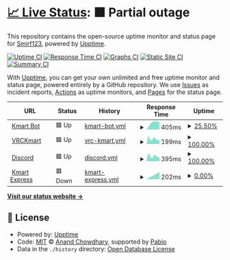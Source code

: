 # [📈 Live Status](https://kmartstatus.smirf123.dev): <!--live status--> **🟧 Partial outage**

This repository contains the open-source uptime monitor and status page for [Smirf123](https://kmartstatus.smirf123.dev), powered by [Upptime](https://github.com/upptime/upptime).

[![Uptime CI](https://github.com/Smirf123/Kekmart_Uptime-Monitor/workflows/Uptime%20CI/badge.svg)](https://github.com/Smirf123/Kekmart_Uptime-Monitor/actions?query=workflow%3A%22Uptime+CI%22)
[![Response Time CI](https://github.com/Smirf123/Kekmart_Uptime-Monitor/workflows/Response%20Time%20CI/badge.svg)](https://github.com/Smirf123/Kekmart_Uptime-Monitor/actions?query=workflow%3A%22Response+Time+CI%22)
[![Graphs CI](https://github.com/Smirf123/Kekmart_Uptime-Monitor/workflows/Graphs%20CI/badge.svg)](https://github.com/Smirf123/Kekmart_Uptime-Monitor/actions?query=workflow%3A%22Graphs+CI%22)
[![Static Site CI](https://github.com/Smirf123/Kekmart_Uptime-Monitor/workflows/Static%20Site%20CI/badge.svg)](https://github.com/Smirf123/Kekmart_Uptime-Monitor/actions?query=workflow%3A%22Static+Site+CI%22)
[![Summary CI](https://github.com/Smirf123/Kekmart_Uptime-Monitor/workflows/Summary%20CI/badge.svg)](https://github.com/Smirf123/Kekmart_Uptime-Monitor/actions?query=workflow%3A%22Summary+CI%22)

With [Upptime](https://upptime.js.org), you can get your own unlimited and free uptime monitor and status page, powered entirely by a GitHub repository. We use [Issues](https://github.com/Smirf123/Kekmart_Uptime-Monitor/issues) as incident reports, [Actions](https://github.com/Smirf123/Kekmart_Uptime-Monitor/actions) as uptime monitors, and [Pages](https://kmartstatus.smirf123.dev) for the status page.

<!--start: status pages-->
<!-- This summary is generated by Upptime (https://github.com/upptime/upptime) -->
<!-- Do not edit this manually, your changes will be overwritten -->
<!-- prettier-ignore -->
| URL | Status | History | Response Time | Uptime |
| --- | ------ | ------- | ------------- | ------ |
| <img alt="" src="https://icons.duckduckgo.com/ip3/kekmart.smirf123.dev.ico" height="13"> [Kmart Bot](https://kekmart.smirf123.dev/kekbot/status) | 🟩 Up | [kmart-bot.yml](https://github.com/Smirf123/Kekmart-Uptime-Monitor/commits/HEAD/history/kmart-bot.yml) | <details><summary><img alt="Response time graph" src="./graphs/kmart-bot/response-time-week.png" height="20"> 405ms</summary><br><a href="https://kmartstatus.smirf123.dev/history/kmart-bot"><img alt="Response time 329" src="https://img.shields.io/endpoint?url=https%3A%2F%2Fraw.githubusercontent.com%2FSmirf123%2FKekmart-Uptime-Monitor%2FHEAD%2Fapi%2Fkmart-bot%2Fresponse-time.json"></a><br><a href="https://kmartstatus.smirf123.dev/history/kmart-bot"><img alt="24-hour response time 326" src="https://img.shields.io/endpoint?url=https%3A%2F%2Fraw.githubusercontent.com%2FSmirf123%2FKekmart-Uptime-Monitor%2FHEAD%2Fapi%2Fkmart-bot%2Fresponse-time-day.json"></a><br><a href="https://kmartstatus.smirf123.dev/history/kmart-bot"><img alt="7-day response time 405" src="https://img.shields.io/endpoint?url=https%3A%2F%2Fraw.githubusercontent.com%2FSmirf123%2FKekmart-Uptime-Monitor%2FHEAD%2Fapi%2Fkmart-bot%2Fresponse-time-week.json"></a><br><a href="https://kmartstatus.smirf123.dev/history/kmart-bot"><img alt="30-day response time 329" src="https://img.shields.io/endpoint?url=https%3A%2F%2Fraw.githubusercontent.com%2FSmirf123%2FKekmart-Uptime-Monitor%2FHEAD%2Fapi%2Fkmart-bot%2Fresponse-time-month.json"></a><br><a href="https://kmartstatus.smirf123.dev/history/kmart-bot"><img alt="1-year response time 329" src="https://img.shields.io/endpoint?url=https%3A%2F%2Fraw.githubusercontent.com%2FSmirf123%2FKekmart-Uptime-Monitor%2FHEAD%2Fapi%2Fkmart-bot%2Fresponse-time-year.json"></a></details> | <details><summary><a href="https://kmartstatus.smirf123.dev/history/kmart-bot">25.50%</a></summary><a href="https://kmartstatus.smirf123.dev/history/kmart-bot"><img alt="All-time uptime 42.01%" src="https://img.shields.io/endpoint?url=https%3A%2F%2Fraw.githubusercontent.com%2FSmirf123%2FKekmart-Uptime-Monitor%2FHEAD%2Fapi%2Fkmart-bot%2Fuptime.json"></a><br><a href="https://kmartstatus.smirf123.dev/history/kmart-bot"><img alt="24-hour uptime 0.00%" src="https://img.shields.io/endpoint?url=https%3A%2F%2Fraw.githubusercontent.com%2FSmirf123%2FKekmart-Uptime-Monitor%2FHEAD%2Fapi%2Fkmart-bot%2Fuptime-day.json"></a><br><a href="https://kmartstatus.smirf123.dev/history/kmart-bot"><img alt="7-day uptime 25.50%" src="https://img.shields.io/endpoint?url=https%3A%2F%2Fraw.githubusercontent.com%2FSmirf123%2FKekmart-Uptime-Monitor%2FHEAD%2Fapi%2Fkmart-bot%2Fuptime-week.json"></a><br><a href="https://kmartstatus.smirf123.dev/history/kmart-bot"><img alt="30-day uptime 42.01%" src="https://img.shields.io/endpoint?url=https%3A%2F%2Fraw.githubusercontent.com%2FSmirf123%2FKekmart-Uptime-Monitor%2FHEAD%2Fapi%2Fkmart-bot%2Fuptime-month.json"></a><br><a href="https://kmartstatus.smirf123.dev/history/kmart-bot"><img alt="1-year uptime 42.01%" src="https://img.shields.io/endpoint?url=https%3A%2F%2Fraw.githubusercontent.com%2FSmirf123%2FKekmart-Uptime-Monitor%2FHEAD%2Fapi%2Fkmart-bot%2Fuptime-year.json"></a></details>
| <img alt="" src="https://icons.duckduckgo.com/ip3/vrckmart.com.ico" height="13"> [VRCKmart](https://vrckmart.com) | 🟩 Up | [vrc-kmart.yml](https://github.com/Smirf123/Kekmart-Uptime-Monitor/commits/HEAD/history/vrc-kmart.yml) | <details><summary><img alt="Response time graph" src="./graphs/vrc-kmart/response-time-week.png" height="20"> 199ms</summary><br><a href="https://kmartstatus.smirf123.dev/history/vrc-kmart"><img alt="Response time 200" src="https://img.shields.io/endpoint?url=https%3A%2F%2Fraw.githubusercontent.com%2FSmirf123%2FKekmart-Uptime-Monitor%2FHEAD%2Fapi%2Fvrc-kmart%2Fresponse-time.json"></a><br><a href="https://kmartstatus.smirf123.dev/history/vrc-kmart"><img alt="24-hour response time 147" src="https://img.shields.io/endpoint?url=https%3A%2F%2Fraw.githubusercontent.com%2FSmirf123%2FKekmart-Uptime-Monitor%2FHEAD%2Fapi%2Fvrc-kmart%2Fresponse-time-day.json"></a><br><a href="https://kmartstatus.smirf123.dev/history/vrc-kmart"><img alt="7-day response time 199" src="https://img.shields.io/endpoint?url=https%3A%2F%2Fraw.githubusercontent.com%2FSmirf123%2FKekmart-Uptime-Monitor%2FHEAD%2Fapi%2Fvrc-kmart%2Fresponse-time-week.json"></a><br><a href="https://kmartstatus.smirf123.dev/history/vrc-kmart"><img alt="30-day response time 200" src="https://img.shields.io/endpoint?url=https%3A%2F%2Fraw.githubusercontent.com%2FSmirf123%2FKekmart-Uptime-Monitor%2FHEAD%2Fapi%2Fvrc-kmart%2Fresponse-time-month.json"></a><br><a href="https://kmartstatus.smirf123.dev/history/vrc-kmart"><img alt="1-year response time 200" src="https://img.shields.io/endpoint?url=https%3A%2F%2Fraw.githubusercontent.com%2FSmirf123%2FKekmart-Uptime-Monitor%2FHEAD%2Fapi%2Fvrc-kmart%2Fresponse-time-year.json"></a></details> | <details><summary><a href="https://kmartstatus.smirf123.dev/history/vrc-kmart">100.00%</a></summary><a href="https://kmartstatus.smirf123.dev/history/vrc-kmart"><img alt="All-time uptime 100.00%" src="https://img.shields.io/endpoint?url=https%3A%2F%2Fraw.githubusercontent.com%2FSmirf123%2FKekmart-Uptime-Monitor%2FHEAD%2Fapi%2Fvrc-kmart%2Fuptime.json"></a><br><a href="https://kmartstatus.smirf123.dev/history/vrc-kmart"><img alt="24-hour uptime 100.00%" src="https://img.shields.io/endpoint?url=https%3A%2F%2Fraw.githubusercontent.com%2FSmirf123%2FKekmart-Uptime-Monitor%2FHEAD%2Fapi%2Fvrc-kmart%2Fuptime-day.json"></a><br><a href="https://kmartstatus.smirf123.dev/history/vrc-kmart"><img alt="7-day uptime 100.00%" src="https://img.shields.io/endpoint?url=https%3A%2F%2Fraw.githubusercontent.com%2FSmirf123%2FKekmart-Uptime-Monitor%2FHEAD%2Fapi%2Fvrc-kmart%2Fuptime-week.json"></a><br><a href="https://kmartstatus.smirf123.dev/history/vrc-kmart"><img alt="30-day uptime 100.00%" src="https://img.shields.io/endpoint?url=https%3A%2F%2Fraw.githubusercontent.com%2FSmirf123%2FKekmart-Uptime-Monitor%2FHEAD%2Fapi%2Fvrc-kmart%2Fuptime-month.json"></a><br><a href="https://kmartstatus.smirf123.dev/history/vrc-kmart"><img alt="1-year uptime 100.00%" src="https://img.shields.io/endpoint?url=https%3A%2F%2Fraw.githubusercontent.com%2FSmirf123%2FKekmart-Uptime-Monitor%2FHEAD%2Fapi%2Fvrc-kmart%2Fuptime-year.json"></a></details>
| <img alt="" src="https://icons.duckduckgo.com/ip3/discord.gg.ico" height="13"> [Discord](https://discord.gg/kmart) | 🟩 Up | [discord.yml](https://github.com/Smirf123/Kekmart-Uptime-Monitor/commits/HEAD/history/discord.yml) | <details><summary><img alt="Response time graph" src="./graphs/discord/response-time-week.png" height="20"> 395ms</summary><br><a href="https://kmartstatus.smirf123.dev/history/discord"><img alt="Response time 349" src="https://img.shields.io/endpoint?url=https%3A%2F%2Fraw.githubusercontent.com%2FSmirf123%2FKekmart-Uptime-Monitor%2FHEAD%2Fapi%2Fdiscord%2Fresponse-time.json"></a><br><a href="https://kmartstatus.smirf123.dev/history/discord"><img alt="24-hour response time 284" src="https://img.shields.io/endpoint?url=https%3A%2F%2Fraw.githubusercontent.com%2FSmirf123%2FKekmart-Uptime-Monitor%2FHEAD%2Fapi%2Fdiscord%2Fresponse-time-day.json"></a><br><a href="https://kmartstatus.smirf123.dev/history/discord"><img alt="7-day response time 395" src="https://img.shields.io/endpoint?url=https%3A%2F%2Fraw.githubusercontent.com%2FSmirf123%2FKekmart-Uptime-Monitor%2FHEAD%2Fapi%2Fdiscord%2Fresponse-time-week.json"></a><br><a href="https://kmartstatus.smirf123.dev/history/discord"><img alt="30-day response time 349" src="https://img.shields.io/endpoint?url=https%3A%2F%2Fraw.githubusercontent.com%2FSmirf123%2FKekmart-Uptime-Monitor%2FHEAD%2Fapi%2Fdiscord%2Fresponse-time-month.json"></a><br><a href="https://kmartstatus.smirf123.dev/history/discord"><img alt="1-year response time 349" src="https://img.shields.io/endpoint?url=https%3A%2F%2Fraw.githubusercontent.com%2FSmirf123%2FKekmart-Uptime-Monitor%2FHEAD%2Fapi%2Fdiscord%2Fresponse-time-year.json"></a></details> | <details><summary><a href="https://kmartstatus.smirf123.dev/history/discord">100.00%</a></summary><a href="https://kmartstatus.smirf123.dev/history/discord"><img alt="All-time uptime 100.00%" src="https://img.shields.io/endpoint?url=https%3A%2F%2Fraw.githubusercontent.com%2FSmirf123%2FKekmart-Uptime-Monitor%2FHEAD%2Fapi%2Fdiscord%2Fuptime.json"></a><br><a href="https://kmartstatus.smirf123.dev/history/discord"><img alt="24-hour uptime 100.00%" src="https://img.shields.io/endpoint?url=https%3A%2F%2Fraw.githubusercontent.com%2FSmirf123%2FKekmart-Uptime-Monitor%2FHEAD%2Fapi%2Fdiscord%2Fuptime-day.json"></a><br><a href="https://kmartstatus.smirf123.dev/history/discord"><img alt="7-day uptime 100.00%" src="https://img.shields.io/endpoint?url=https%3A%2F%2Fraw.githubusercontent.com%2FSmirf123%2FKekmart-Uptime-Monitor%2FHEAD%2Fapi%2Fdiscord%2Fuptime-week.json"></a><br><a href="https://kmartstatus.smirf123.dev/history/discord"><img alt="30-day uptime 100.00%" src="https://img.shields.io/endpoint?url=https%3A%2F%2Fraw.githubusercontent.com%2FSmirf123%2FKekmart-Uptime-Monitor%2FHEAD%2Fapi%2Fdiscord%2Fuptime-month.json"></a><br><a href="https://kmartstatus.smirf123.dev/history/discord"><img alt="1-year uptime 100.00%" src="https://img.shields.io/endpoint?url=https%3A%2F%2Fraw.githubusercontent.com%2FSmirf123%2FKekmart-Uptime-Monitor%2FHEAD%2Fapi%2Fdiscord%2Fuptime-year.json"></a></details>
| <img alt="" src="https://icons.duckduckgo.com/ip3/kekmart.smirf123.dev.ico" height="13"> [Kmart Express](https://kekmart.smirf123.dev/kekbot/status) | 🟥 Down | [kmart-express.yml](https://github.com/Smirf123/Kekmart-Uptime-Monitor/commits/HEAD/history/kmart-express.yml) | <details><summary><img alt="Response time graph" src="./graphs/kmart-express/response-time-week.png" height="20"> 202ms</summary><br><a href="https://kmartstatus.smirf123.dev/history/kmart-express"><img alt="Response time 231" src="https://img.shields.io/endpoint?url=https%3A%2F%2Fraw.githubusercontent.com%2FSmirf123%2FKekmart-Uptime-Monitor%2FHEAD%2Fapi%2Fkmart-express%2Fresponse-time.json"></a><br><a href="https://kmartstatus.smirf123.dev/history/kmart-express"><img alt="24-hour response time 0" src="https://img.shields.io/endpoint?url=https%3A%2F%2Fraw.githubusercontent.com%2FSmirf123%2FKekmart-Uptime-Monitor%2FHEAD%2Fapi%2Fkmart-express%2Fresponse-time-day.json"></a><br><a href="https://kmartstatus.smirf123.dev/history/kmart-express"><img alt="7-day response time 202" src="https://img.shields.io/endpoint?url=https%3A%2F%2Fraw.githubusercontent.com%2FSmirf123%2FKekmart-Uptime-Monitor%2FHEAD%2Fapi%2Fkmart-express%2Fresponse-time-week.json"></a><br><a href="https://kmartstatus.smirf123.dev/history/kmart-express"><img alt="30-day response time 231" src="https://img.shields.io/endpoint?url=https%3A%2F%2Fraw.githubusercontent.com%2FSmirf123%2FKekmart-Uptime-Monitor%2FHEAD%2Fapi%2Fkmart-express%2Fresponse-time-month.json"></a><br><a href="https://kmartstatus.smirf123.dev/history/kmart-express"><img alt="1-year response time 231" src="https://img.shields.io/endpoint?url=https%3A%2F%2Fraw.githubusercontent.com%2FSmirf123%2FKekmart-Uptime-Monitor%2FHEAD%2Fapi%2Fkmart-express%2Fresponse-time-year.json"></a></details> | <details><summary><a href="https://kmartstatus.smirf123.dev/history/kmart-express">0.00%</a></summary><a href="https://kmartstatus.smirf123.dev/history/kmart-express"><img alt="All-time uptime 0.05%" src="https://img.shields.io/endpoint?url=https%3A%2F%2Fraw.githubusercontent.com%2FSmirf123%2FKekmart-Uptime-Monitor%2FHEAD%2Fapi%2Fkmart-express%2Fuptime.json"></a><br><a href="https://kmartstatus.smirf123.dev/history/kmart-express"><img alt="24-hour uptime 0.00%" src="https://img.shields.io/endpoint?url=https%3A%2F%2Fraw.githubusercontent.com%2FSmirf123%2FKekmart-Uptime-Monitor%2FHEAD%2Fapi%2Fkmart-express%2Fuptime-day.json"></a><br><a href="https://kmartstatus.smirf123.dev/history/kmart-express"><img alt="7-day uptime 0.00%" src="https://img.shields.io/endpoint?url=https%3A%2F%2Fraw.githubusercontent.com%2FSmirf123%2FKekmart-Uptime-Monitor%2FHEAD%2Fapi%2Fkmart-express%2Fuptime-week.json"></a><br><a href="https://kmartstatus.smirf123.dev/history/kmart-express"><img alt="30-day uptime 0.05%" src="https://img.shields.io/endpoint?url=https%3A%2F%2Fraw.githubusercontent.com%2FSmirf123%2FKekmart-Uptime-Monitor%2FHEAD%2Fapi%2Fkmart-express%2Fuptime-month.json"></a><br><a href="https://kmartstatus.smirf123.dev/history/kmart-express"><img alt="1-year uptime 0.05%" src="https://img.shields.io/endpoint?url=https%3A%2F%2Fraw.githubusercontent.com%2FSmirf123%2FKekmart-Uptime-Monitor%2FHEAD%2Fapi%2Fkmart-express%2Fuptime-year.json"></a></details>

<!--end: status pages-->

[**Visit our status website →**](https://kmartstatus.smirf123.dev)

## 📄 License

- Powered by: [Upptime](https://github.com/upptime/upptime)
- Code: [MIT](./LICENSE) © [Anand Chowdhary](https://anandchowdhary.com), supported by [Pabio](https://pabio.com)
- Data in the `./history` directory: [Open Database License](https://opendatacommons.org/licenses/odbl/1-0/)

